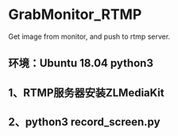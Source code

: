 # GrabMonitor_RTMP
 Get image from monitor, and push to rtmp server.
## 环境：Ubuntu 18.04 python3

## 1、RTMP服务器安装ZLMediaKit
## 2、python3 record_screen.py


